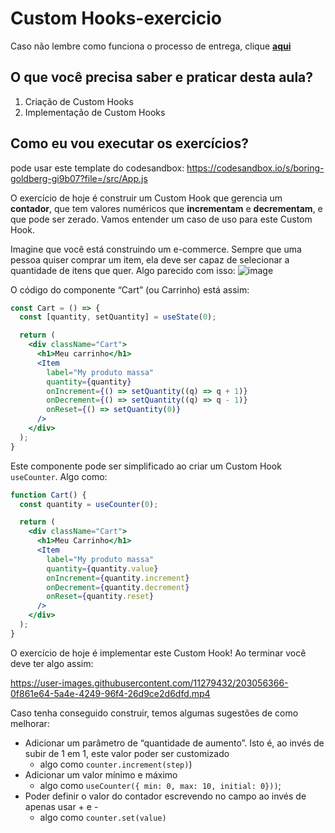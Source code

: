 # Custom Hooks-exercicio

Caso não lembre como funciona o processo de entrega, clique [**aqui**](https://github.com/labenuexercicios/instrucoes-entrega)

## O que você precisa saber e praticar desta aula?
1. Criação de Custom Hooks
2. Implementação de Custom Hooks

## Como eu vou executar os exercícios?

pode usar este template do codesandbox: https://codesandbox.io/s/boring-goldberg-gi9b07?file=/src/App.js

O exercício de hoje é construir um Custom Hook que gerencia um **contador**, que tem valores numéricos que **incrementam** e **decrementam**, e que pode ser zerado. Vamos entender um caso de uso para este Custom Hook.

Imagine que você está construindo um e-commerce. Sempre que uma pessoa quiser comprar um item, ela deve ser capaz de selecionar a quantidade de itens que quer. Algo parecido com isso:
![image](https://user-images.githubusercontent.com/11279432/203055699-c31bbbdf-bd80-4c04-bacb-e79c1abc01eb.png)


O código do componente “Cart” (ou Carrinho) está assim:

```jsx
const Cart = () => {
  const [quantity, setQuantity] = useState(0);

  return (
    <div className="Cart">
      <h1>Meu carrinho</h1>
      <Item
        label="My produto massa"
        quantity={quantity}
        onIncrement={() => setQuantity((q) => q + 1)}
        onDecrement={() => setQuantity((q) => q - 1)}
        onReset={() => setQuantity(0)}
      />
    </div>
  );
}
```

Este componente pode ser simplificado ao criar um Custom Hook `useCounter`. Algo como:

```jsx
function Cart() {
  const quantity = useCounter(0);

  return (
    <div className="Cart">
      <h1>Meu Carrinho</h1>
      <Item
        label="My produto massa"
        quantity={quantity.value}
        onIncrement={quantity.increment}
        onDecrement={quantity.decrement}
        onReset={quantity.reset}
      />
    </div>
  );
}
```

O exercício de hoje é implementar este Custom Hook! Ao terminar você deve ter algo assim:


https://user-images.githubusercontent.com/11279432/203056366-0f861e64-5a4e-4249-96f4-26d9ce2d6dfd.mp4



Caso tenha conseguido construir, temos algumas sugestões de como melhorar:

- Adicionar um parâmetro de “quantidade de aumento”. Isto é, ao invés de subir de 1 em 1, este valor poder ser customizado
    - algo como `counter.increment(step)`)
- Adicionar um valor mínimo e máximo
    - algo como `useCounter({ min: 0, max: 10, initial: 0}))`;
- Poder definir o valor do contador escrevendo no campo ao invés de apenas usar + e -
    - algo como `counter.set(value)`
